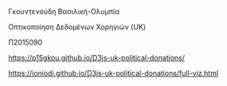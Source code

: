  Γκουντενούδη Βασιλική-Ολυμπία
 
 Oπτικοποίηση Δεδομένων Χορηγιών (UK)
 
 Π2015090
 
https://p15gkou.github.io/D3js-uk-political-donations/

https://ioniodi.github.io/D3js-uk-political-donations/full-viz.html
